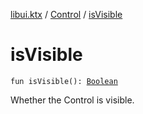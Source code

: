 [libui.ktx](../index.md) / [Control](index.md) / [isVisible](./is-visible.md)

# isVisible

`fun isVisible(): `[`Boolean`](https://kotlinlang.org/api/latest/jvm/stdlib/kotlin/-boolean/index.html)

Whether the Control is visible.

